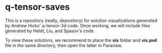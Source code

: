 # q-tensor-saves

This is a repository (really, *deposit*ory) for solution visualizations generated by Andrew Hicks' q-tensor-3d code. Once working, we will include files generated by Heldt, Liu, and Spasov's code.

To view these solutions, we recommend to place the **vis** folder and **vis.pvd** file in the same directory, then open the latter in Paraview.
